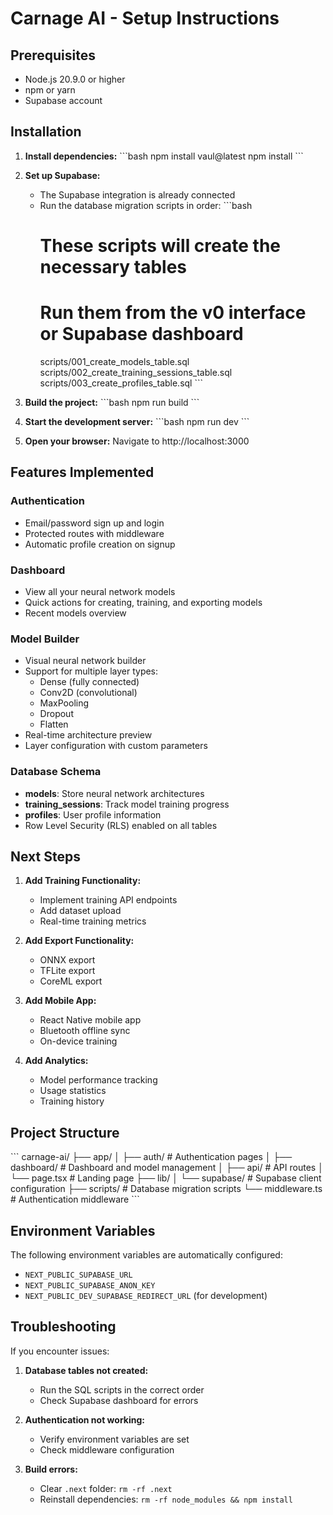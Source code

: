 # Carnage AI - Setup Instructions

## Prerequisites

- Node.js 20.9.0 or higher
- npm or yarn
- Supabase account

## Installation

1. **Install dependencies:**
   \`\`\`bash
   npm install vaul@latest
   npm install
   \`\`\`

2. **Set up Supabase:**
   - The Supabase integration is already connected
   - Run the database migration scripts in order:
     \`\`\`bash
     # These scripts will create the necessary tables
     # Run them from the v0 interface or Supabase dashboard
     scripts/001_create_models_table.sql
     scripts/002_create_training_sessions_table.sql
     scripts/003_create_profiles_table.sql
     \`\`\`

3. **Build the project:**
   \`\`\`bash
   npm run build
   \`\`\`

4. **Start the development server:**
   \`\`\`bash
   npm run dev
   \`\`\`

5. **Open your browser:**
   Navigate to http://localhost:3000

## Features Implemented

### Authentication
- Email/password sign up and login
- Protected routes with middleware
- Automatic profile creation on signup

### Dashboard
- View all your neural network models
- Quick actions for creating, training, and exporting models
- Recent models overview

### Model Builder
- Visual neural network builder
- Support for multiple layer types:
  - Dense (fully connected)
  - Conv2D (convolutional)
  - MaxPooling
  - Dropout
  - Flatten
- Real-time architecture preview
- Layer configuration with custom parameters

### Database Schema
- **models**: Store neural network architectures
- **training_sessions**: Track model training progress
- **profiles**: User profile information
- Row Level Security (RLS) enabled on all tables

## Next Steps

1. **Add Training Functionality:**
   - Implement training API endpoints
   - Add dataset upload
   - Real-time training metrics

2. **Add Export Functionality:**
   - ONNX export
   - TFLite export
   - CoreML export

3. **Add Mobile App:**
   - React Native mobile app
   - Bluetooth offline sync
   - On-device training

4. **Add Analytics:**
   - Model performance tracking
   - Usage statistics
   - Training history

## Project Structure

\`\`\`
carnage-ai/
├── app/
│   ├── auth/              # Authentication pages
│   ├── dashboard/         # Dashboard and model management
│   ├── api/              # API routes
│   └── page.tsx          # Landing page
├── lib/
│   └── supabase/         # Supabase client configuration
├── scripts/              # Database migration scripts
└── middleware.ts         # Authentication middleware
\`\`\`

## Environment Variables

The following environment variables are automatically configured:
- `NEXT_PUBLIC_SUPABASE_URL`
- `NEXT_PUBLIC_SUPABASE_ANON_KEY`
- `NEXT_PUBLIC_DEV_SUPABASE_REDIRECT_URL` (for development)

## Troubleshooting

If you encounter issues:

1. **Database tables not created:**
   - Run the SQL scripts in the correct order
   - Check Supabase dashboard for errors

2. **Authentication not working:**
   - Verify environment variables are set
   - Check middleware configuration

3. **Build errors:**
   - Clear `.next` folder: `rm -rf .next`
   - Reinstall dependencies: `rm -rf node_modules && npm install`

